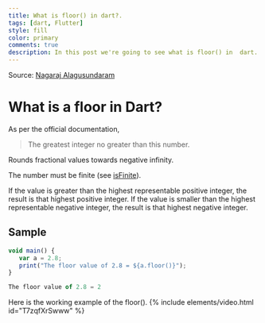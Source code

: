 ```yaml
---
title: What is floor() in dart?.
tags: [dart, Flutter]
style: fill
color: primary
comments: true
description: In this post we're going to see what is floor() in  dart.
---
```

Source: [Nagaraj Alagusundaram](https://www.nagaraj.com.au)

# What is a floor in  Dart?

As per the official documentation, 
> The greatest integer no greater than this number.

Rounds fractional values towards negative infinity.

The number must be finite (see [isFinite](https://api.dart.dev/stable/2.14.4/dart-core/num/isFinite.html)).

If the value is greater than the highest representable positive integer, the result is that highest positive integer. If the value is smaller than the highest representable negative integer, the result is that highest negative integer.

## Sample

```javascript
void main() { 
   var a = 2.8; 
   print("The floor value of 2.8 = ${a.floor()}"); 
} 
```

```javascript
The floor value of 2.8 = 2
```


Here is the working example of the floor(). 
{% include elements/video.html id="T7zqfXrSwww" %}
